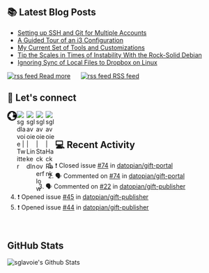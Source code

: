 ## 📚 Latest Blog Posts

<!-- BLOG-POST-LIST:START -->
- [Setting up SSH and Git for Multiple Accounts](https://www.sglavoie.com/posts/2020/10/03/setting-up-ssh-and-git-for-multiple-accounts/)
- [A Guided Tour of an i3 Configuration](https://www.sglavoie.com/posts/2020/08/15/a-guided-tour-of-an-i3-configuration/)
- [My Current Set of Tools and Customizations](https://www.sglavoie.com/posts/2020/06/06/my-current-set-of-tools-and-customizations/)
- [Tip the Scales in Times of Instability With the Rock-Solid Debian](https://www.sglavoie.com/posts/2020/04/05/tip-the-scales-in-times-of-instability-with-the-rock-solid-debian/)
- [Ignoring Sync of Local Files to Dropbox on Linux](https://www.sglavoie.com/posts/2019/11/30/ignoring-sync-of-local-files-to-dropbox-on-linux/)
<!-- BLOG-POST-LIST:END -->

[<img alt="rss feed" width="22px" src="https://cdn.jsdelivr.net/npm/simple-icons@v3/icons/readthedocs.svg" /> Read more][website] &nbsp;&nbsp;&nbsp;&nbsp; [<img alt="rss feed" width="22px" src="https://cdn.jsdelivr.net/npm/simple-icons@v3/icons/rss.svg" /> RSS feed][rss]

## 🔌 Let's connect

[<img align="left" alt="sglavoie.com" width="22px" src="https://raw.githubusercontent.com/iconic/open-iconic/master/svg/globe.svg" />][website]
[<img align="left" alt="sgdlavoie | Twitter" width="22px" src="https://cdn.jsdelivr.net/npm/simple-icons@v3/icons/twitter.svg" />][twitter]
[<img align="left" alt="sglavoie | LinkedIn" width="22px" src="https://cdn.jsdelivr.net/npm/simple-icons@v3/icons/linkedin.svg" />][linkedin]
[<img align="left" alt="sglavoie | Stackoverflow" width="22px" src="https://cdn.jsdelivr.net/npm/simple-icons@v3/icons/stackoverflow.svg" />][stackoverflow]
[<img align="left" alt="sglavoie | HackRank" width="22px" src="https://cdn.jsdelivr.net/npm/simple-icons@v3/icons/hackerrank.svg" />][hackerrank]

<br /><br />

## :computer: Recent Activity

<!--START_SECTION:activity-->
1. ❗️ Closed issue [#74](https://github.com/datopian/gift-portal/issues/74) in [datopian/gift-portal](https://github.com/datopian/gift-portal)
2. 🗣 Commented on [#74](https://github.com/datopian/gift-portal/issues/74) in [datopian/gift-portal](https://github.com/datopian/gift-portal)
3. 🗣 Commented on [#22](https://github.com/datopian/gift-publisher/issues/22) in [datopian/gift-publisher](https://github.com/datopian/gift-publisher)
4. ❗️ Opened issue [#45](https://github.com/datopian/gift-publisher/issues/45) in [datopian/gift-publisher](https://github.com/datopian/gift-publisher)
5. ❗️ Opened issue [#44](https://github.com/datopian/gift-publisher/issues/44) in [datopian/gift-publisher](https://github.com/datopian/gift-publisher)
<!--END_SECTION:activity-->


<br />

## GitHub Stats

<img alt="sglavoie's Github Stats" src="https://github-readme-stats.sglavoie.vercel.app/api?username=sglavoie&show_icons=true&hide_border=true" />

<br /><br />

[hackerrank]: https://www.hackerrank.com/sglavoie
[rss]: https://www.sglavoie.com/feeds/sglavoie.rss.xml
[website]: https://www.sglavoie.com
[twitter]: https://twitter.com/sgdlavoie
[linkedin]: https://www.linkedin.com/in/sglavoie
[stackoverflow]: https://stackoverflow.com/story/sglavoie
